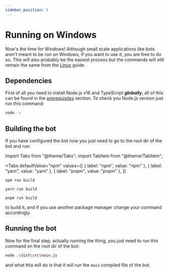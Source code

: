 ```yaml
---
sidebar_position: 5
---
```


# Running on Windows
Now's the time for Windows! Although small scale applications like bots aren't meant to be run on Windows, if you want to use it, you are free to do so. This will also probably be the easiest process but the commands will still remain the same from the [Linux](running-linux.md) guide.

## Dependencies
First of all you need to install Node.js v16 and TypeScript ***globally***, all of this can be found in the [prerequisites](../intro.mdx) section. To check you Node.js version just run this command:
```bash
node -v
```

## Building the bot
If you have configured the bot now you just need to go to the root dir of the bot and run:

import Tabs from "@theme/Tabs";
import TabItem from "@theme/TabItem";

<Tabs
  defaultValue="npm"
  values={[
    { label: "npm", value: "npm" },
    { label: "yarn", value: "yarn" },
    { label: "pnpm", value: "pnpm" },
  ]}
>
  <TabItem value="npm">

  ```shell
  npm run build
  ```

  </TabItem>

  <TabItem value="yarn">

  ```shell
  yarn run build
  ```

  </TabItem>

  <TabItem value="pnpm">

  ```shell
  pnpm run build
  ```

  </TabItem>
</Tabs>

to build it, and if you use another package manager change your command accordingly.

## Running the bot
Now for the final step, actually running the thing, you just need to run this command on the root dir of the bot:
```bash
node .\dist\src\main.js
```
and what this will do is that it will run the `main` compiled file of the bot.
